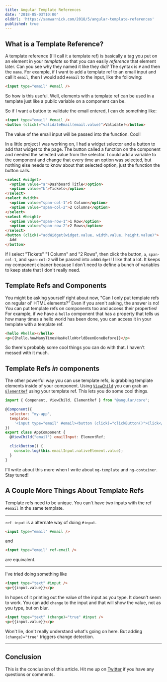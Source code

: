 ```yaml
---
title: Angular Template References
date: '2018-05-03T10:00'
oldUrl: 'https://samwarnick.com/2018/5/angular-template-references'
published: true
---
```


## What is a Template Reference?

A template reference (I'll call it a template ref) is basically a tag you put on an element in your _template_ so that you can easily _reference_ that element later. Can you see why they named it like they did? The syntax is `#` and then the `name`. For example, if I want to add a template ref to an email input and call it `email`, then I would add `#email` to the input, like the following:

```html
<input type="email" #email />
```

So how is this useful. Well, elements with a template ref can be used in a template just like a public variable on a component can be.

So if I want a button to validate the email entered, I can do something like:

```html
<input type="email" #email />
<button (click)="validateEmail(email.value)">Validate!</button>
```

The value of the email input will be passed into the function. Cool!

In a little project I was working on, I had a widget selector and a button to add that widget to the page. The button called a function on the component and needed the selected value from the selector. I could add a variable to the component and change that every time an option was selected, but nothing else needs to know about that selected option, just the function the button calls.

```html
<select #widget>
  <option value="a">Dashboard Title</option>
  <option value="b">Tickets</option>
</select>
<select #width>
  <option value="span-col-1">1 Column</option>
  <option value="span-col-2">2 Columns</option>
</select>
<select #height>
  <option value="span-row-1">1 Row</option>
  <option value="span-row-2">2 Rows</option>
</select>
<button (click)="addWidget(widget.value, width.value, height.value)">
  Add
</button>
```

If I select "Tickets" "1 Column" and "2 Rows", then click the button, `a`, `span-col-1`, and `span-col-2` will be passed into `addWidget`! I like that a lot. It keeps my component cleaner because I don't need to define a bunch of variables to keep state that I don't really need.

## Template Refs and Components

You might be asking yourself right about now, "Can I only put template refs on regular ol' HTML elements?" Even if you aren't asking, the answer is no! You can put template refs on components too and access their properties! For example, if we have a `hello` component that has a property that tells us how many times a hello world has been done, you can access it in your template with a template ref.

```html
<hello #hello></hello>
<p>{{hello.howManyTimesHasHelloWorldBeenDoneBefore}}</p>
```

So there's probably some cool things you can do with that. I haven't messed with it much.

## Template Refs _in_ components

The other powerful way you can use template refs, is grabbing template elements inside of your component. Using [`ViewChild`](https://angular.io/api/core/ViewChild) you can grab an [`ElementRef`](https://angular.io/api/core/ElementRef) using your template ref. This lets you do some cool things.

```js
import { Component, ViewChild, ElementRef } from "@angular/core";

@Component({
  selector: "my-app",
  template:
    '<input type="email" #email><button (click)="clickButton()">Click</button>'
})
export class AppComponent {
  @ViewChild("email") emailInput: ElementRef;

  clickButton() {
    console.log(this.emailInput.nativeElement.value);
  }
}
```

I'll write about this more when I write about `ng-template` and `ng-container`. Stay tuned!

## A Couple More Things About Template Refs

Template refs need to be unique. You can't have two inputs with the ref `#email` in the same template.

---

`ref-input` is a alternate way of doing `#input`.

```html
<input type="email" #email />
```

and

```html
<input type="email" ref-email />
```

are equivalent.

---

I've tried doing something like

```html
<input type="text" #input />
<p>{{input.value}}</p>
```

In hopes of it printing out the value of the input as you type. It doesn't seem to work. You can add `change` to the input and that will show the value, not as you type, but on blur.

```html
<input type="text" (change)="true" #input />
<p>{{input.value}}</p>
```

Won't lie, don't really understand what's going on here. But adding `(change)="true"` triggers change detection.

---

## Conclusion

This is the conclusion of this article. Hit me up on [Twitter](https://twitter.com/samwarnick) if you have any questions or comments.
